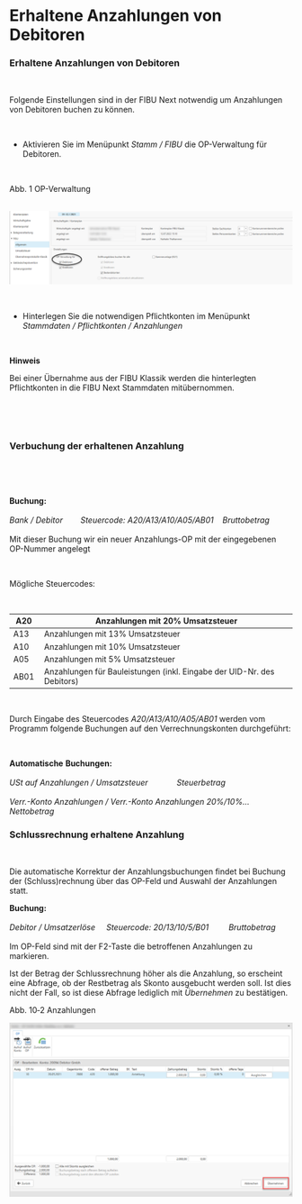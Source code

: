 # Erhaltene Anzahlungen von Debitoren

### Erhaltene Anzahlungen von Debitoren

&nbsp;

Folgende Einstellungen sind in der FIBU Next notwendig um Anzahlungen von Debitoren buchen zu können.

&nbsp;

* Aktivieren Sie im Menüpunkt *Stamm / FIBU* die OP-Verwaltung für Debitoren.

&nbsp;

Abb. 1 OP-Verwaltung

&nbsp; &nbsp; ![Image](<../lib/NeuesElement152.png>)

&nbsp;

* Hinterlegen Sie die notwendigen Pflichtkonten im Menüpunkt *Stammdaten / Pflichtkonten / Anzahlungen*

&nbsp;

**Hinweis**

Bei einer Übernahme aus der FIBU Klassik werden die hinterlegten Pflichtkonten in die FIBU Next Stammdaten mitübernommen.

&nbsp;

&nbsp;

### Verbuchung der erhaltenen Anzahlung

&nbsp;

&nbsp;

**Buchung:**\
\
*Bank / Debitor&nbsp; &nbsp; &nbsp; &nbsp; Steuercode: A20/A13/A10/A05/AB01&nbsp; &nbsp; Bruttobetrag*\
\
Mit dieser Buchung wir ein neuer Anzahlungs-OP mit der eingegebenen OP-Nummer angelegt

&nbsp;

Mögliche Steuercodes:

&nbsp;

| A20&nbsp; | Anzahlungen mit 20% Umsatzsteuer |
| --- | --- |
| A13&nbsp; | Anzahlungen mit 13% Umsatzsteuer |
| A10&nbsp; | Anzahlungen mit 10% Umsatzsteuer |
| A05&nbsp; | Anzahlungen mit 5% Umsatzsteuer |
| AB01&nbsp; | Anzahlungen für Bauleistungen (inkl. Eingabe der UID-Nr. des Debitors) |


&nbsp;

Durch Eingabe des Steuercodes *A20/A13/A10/A05/AB01* werden vom Programm folgende Buchungen auf den Verrechnungskonten durchgeführt:

&nbsp;

**Automatische** **Buchungen:**\
\
*USt auf Anzahlungen / Umsatzsteuer &nbsp; &nbsp; &nbsp; &nbsp; &nbsp; &nbsp; Steuerbetrag*\
\
*Verr.-Konto Anzahlungen / Verr.-Konto Anzahlungen 20%/10%... &nbsp; &nbsp; Nettobetrag*

### Schlussrechnung erhaltene Anzahlung

&nbsp;

Die automatische Korrektur der Anzahlungsbuchungen findet bei Buchung der (Schluss)rechnung über das OP-Feld und Auswahl der Anzahlungen statt.

**Buchung:**\
\
*Debitor / Umsatzerlöse &nbsp; &nbsp; Steuercode: 20/13/10/5/B01 &nbsp; &nbsp; &nbsp; &nbsp; Bruttobetrag*\
\
Im OP-Feld sind mit der F2-Taste die betroffenen Anzahlungen zu markieren.

Ist der Betrag der Schlussrechnung höher als die Anzahlung, so erscheint eine Abfrage, ob der Restbetrag als Skonto ausgebucht werden soll. Ist dies nicht der Fall, so ist diese Abfrage lediglich mit *Übernehmen* zu bestätigen.

Abb. 10‑2 Anzahlungen

![Image](<../lib/NeuesElement153.png>)

